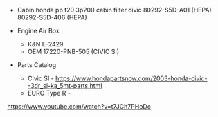 
* Cabin
honda pp t20 3p200 cabin filter civic
80292-S5D-A01 (HEPA)
80292-S5D-406 (HEPA)
* Engine Air Box
  * K&N E-2429
  * OEM 17220-PNB-505 (CIVIC SI)
  
* Parts Catalog
    * Civic SI - https://www.hondapartsnow.com/2003-honda-civic--3dr_si-ka_5mt-parts.html
    * EURO Type R - 
  

https://www.youtube.com/watch?v=t7JCh7PHoDc
